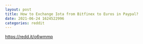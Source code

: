 ```yaml
--- 
layout: post 
title: How to Exchange Iota from Bitfinex to Euros in Paypal? 
date: 2021-06-24 1624522996 
categories: reddit 
--- 
```

https://redd.it/o6wmmp